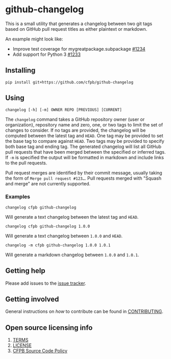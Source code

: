 # github-changelog

This is a small utility that generates a changelog between two git tags based on GitHub pull request titles as either plaintext or markdown.

An example might look like:

- Improve test coverage for mygreatpackage.subpackage [#1234]()
- Add support for Python 3 [#1233]()

## Installing

```
pip install git+https://github.com/cfpb/github-changelog
```

## Using

```
changelog [-h] [-m] OWNER REPO [PREVIOUS] [CURRENT]
```

The `changelog` command takes a GitHub repository owner (user or organization), repository name and zero, one, or two tags to limit the set of changes to consider. If no tags are provided, the changelog will be computed between the latest tag and `HEAD`. One tag may be provided to set the base tag to compare against `HEAD`. Two tags may be provided to specify both base tag and ending tag. The generated changelog will list all GitHub pull requests that have been merged between the specified or inferred tags. If `-m` is specified the output will be formatted in markdown and include links to the pull requests.

Pull request merges are identified by their commit message, usually taking the form of `Merge pull request #123…`. Pull requests merged with "Squash and merge" are not currently supported.

### Examples

```
changelog cfpb github-changelog
```

Will generate a text changelog between the latest tag and `HEAD`.

```
changelog cfpb github-changelog 1.0.0
```

Will generate a text changelog between `1.0.0` and `HEAD`.

```
changelog -m cfpb github-changelog 1.0.0 1.0.1
```

Will generate a markdown changelog between `1.0.0` and `1.0.1`.

## Getting help

Please add issues to the [issue tracker](https://github.com/cfpb/wagtail-flags/issues).

## Getting involved

General instructions on _how_ to contribute can be found in [CONTRIBUTING](CONTRIBUTING.md).

## Open source licensing info
1. [TERMS](TERMS.md)
2. [LICENSE](LICENSE)
3. [CFPB Source Code Policy](https://github.com/cfpb/source-code-policy/)
